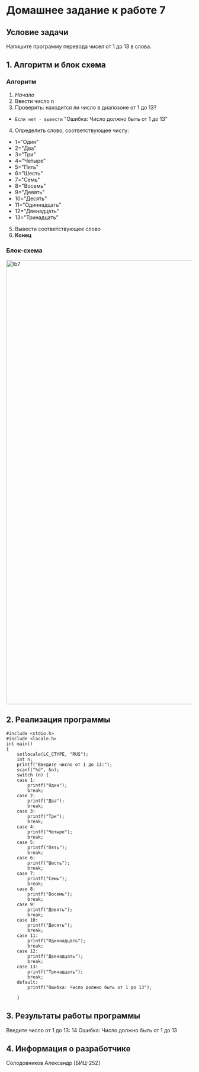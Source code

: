 # Домашнее задание к работе 7
## Условие задачи
Напишите программу перевода чисел от 1 до 13 в слова.

## 1. Алгоритм и блок схема

### Алгоритм
1. *Начало*
2. Ввести число n
3. Проверить: находится ли число в диапозоне от 1 до 13?
- `Если нет - вывести` "Ошибка: Число должно быть от 1 до 13"
4. Определить слово, соответствующее числу:
- 1="Один"
- 2="Два"
- 3="Три"
- 4="Четыре"
- 5="Пять"
- 6="Шесть"
- 7="Семь"
- 8="Восемь"
- 9="Девять"
- 10="Десять"
- 11="Одиннадцать"
- 12="Двенадцать"
- 13="Тринадцать"
5. Вывести соответствующее слово
6. **Конец**


### Блок-схема
 <img width="900" height="1200" alt="lb7" src="https://github.com/user-attachments/assets/f6848efa-af5c-43d3-9100-f77cfc5b45bc" />


## 2. Реализация программы
```
#include <stdio.h>
#include <locale.h>
int main()
{
	setlocale(LC_CTYPE, "RUS");
	int n;
	printf("Введите число от 1 до 13:");
	scanf("%d", &n);
	switch (n) {
	case 1:
		printf("Один");
		break;
	case 2:
		printf("Два");
		break;
	case 3:
		printf("Три");
		break;
	case 4:
		printf("Четыре");
		break;
	case 5:
		printf("Пять");
		break;
	case 6:
		printf("Шесть");
		break;
	case 7:
		printf("Семь");
		break;
	case 8:
		printf("Восемь");
		break;
	case 9:
		printf("Девять");
		break;
	case 10:
		printf("Десять");
		break;
	case 11:
		printf("Одиннадцать");
		break;
	case 12:
		printf("Двенадцать");
		break;
	case 13:
		printf("Тринадцать");
		break;
	default:
		printf("Ошибка: Число должно быть от 1 до 13");

	}
```

## 3. Результаты работы программы
Введите число от 1 до 13: 14
Ошибка: Число должно быть от 1 до 13

## 4. Информация о разработчике
Солодовников Александр [БИЦ-252]
